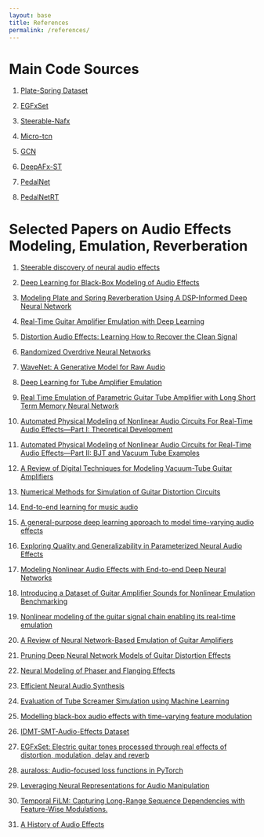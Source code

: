 ```yaml
---
layout: base
title: References
permalink: /references/
---
```


# Main Code Sources

1. [Plate-Spring Dataset](https://zenodo.org/record/3746119)

1. [EGFxSet](https://zenodo.org/record/7044411)

1. [Steerable-Nafx](https://github.com/csteinmetz1/steerable-nafx)

1. [Micro-tcn](https://github.com/csteinmetz1/micro-tcn.git)

1. [GCN](https://github.com/mcomunita/gcn-audio-deep-learning)

1. [DeepAFx-ST](https://github.com/adobe-research/DeepAFx-ST#style-evaluation)

1. [PedalNet](https://github.com/teddykoker/pedalnet)

1. [PedalNetRT](https://github.com/GuitarML/PedalNetRT)

# Selected Papers on Audio Effects Modeling, Emulation, Reverberation

1. <A HREF="http://arxiv.org/abs/2112.02926">Steerable discovery of neural audio effects</A>

1. <A HREF="https://www.mdpi.com/2076-3417/10/2/638">Deep Learning for Black-Box Modeling of Audio Effects</A>

1. <A HREF="https://ieeexplore.ieee.org/document/9053093/">Modeling Plate and Spring Reverberation Using A DSP-Informed Deep Neural Network</A>

1. <A HREF="https://www.mdpi.com/2076-3417/10/3/766">Real-Time Guitar Amplifier Emulation with Deep Learning</A>

1. <A HREF="http://arxiv.org/abs/2202.01664">Distortion Audio Effects: Learning How to Recover the Clean Signal</A>

1. <A HREF="http://arxiv.org/abs/2010.04237">Randomized Overdrive Neural Networks</A>

1. <A HREF="http://arxiv.org/abs/1609.03499">WaveNet: A Generative Model for Raw Audio</A>

1. <A HREF="http://arxiv.org/abs/1811.00334">Deep Learning for Tube Amplifier Emulation</A>

1. <A HREF="https://airccj.org/CSCP/vol8/csit88511.pdf">Real Time Emulation of Parametric Guitar Tube Amplifier with Long Short Term Memory Neural Network</A>

1. <A HREF="http://ieeexplore.ieee.org/document/5280324/">Automated Physical Modeling of Nonlinear Audio Circuits For Real-Time Audio Effects—Part I: Theoretical Development</A>

1. <A HREF="http://ieeexplore.ieee.org/document/6061947/">Automated Physical Modeling of Nonlinear Audio Circuits for Real-Time Audio Effects—Part II: BJT and Vacuum Tube Examples</A>

1. <A HREF="https://direct.mit.edu/comj/article/33/2/85-100/94251">A Review of Digital Techniques for Modeling Vacuum-Tube Guitar Amplifiers</A>

1. <A HREF="https://direct.mit.edu/comj/article/32/2/23-42/94184">Numerical Methods for Simulation of Guitar Distortion Circuits</A>

1. <A HREF="http://ieeexplore.ieee.org/document/6854950/">End-to-end learning for music audio</A>

1. <A HREF="http://arxiv.org/abs/1905.06148">A general-purpose deep learning approach to model time-varying audio effects</A>

1. <A HREF="http://arxiv.org/abs/2006.05584">Exploring Quality and Generalizability in Parameterized Neural Audio Effects</A>

1. <A HREF="https://ieeexplore.ieee.org/document/8683529/">Modeling Nonlinear Audio Effects with End-to-end Deep Neural Networks</A>

1. <A HREF="https://www.semanticscholar.org/paper/Introducing-a-Dataset-of-Guitar-Amplifier-Sounds-Schmitz-Embrechts/5de308c0a13a9821a39198d8dd8c886accd471bd">Introducing a Dataset of Guitar Amplifier Sounds for Nonlinear Emulation Benchmarking</A>

1. <A HREF="https://www.semanticscholar.org/paper/Nonlinear-modeling-of-the-guitar-signal-chain-its-Schmitz/2952dff97e42e12d6e9719ac3a9615b987b8fb32">Nonlinear modeling of the guitar signal chain enabling its real-time emulation</A>

1. <A HREF="https://www.mdpi.com/2076-3417/12/12/5894">A Review of Neural Network-Based Emulation of Guitar Amplifiers</A>

1. <A HREF="https://research.aalto.fi/en/publications/pruning-deep-neural-network-models-of-guitar-distortion-effects">Pruning Deep Neural Network Models of Guitar Distortion Effects</A>

1. <A HREF="https://research.aalto.fi/en/publications/neural-modeling-of-phaser-and-flanging-effects">Neural Modeling of Phaser and Flanging Effects</A>

1. <A HREF="http://arxiv.org/abs/1802.08435">Efficient Neural Audio Synthesis</A>

1. <A HREF="https://zenodo.org/record/7116347">Evaluation of Tube Screamer Simulation using Machine Learning</A>

1. <A HREF="http://arxiv.org/abs/2211.00497">Modelling black-box audio effects with time-varying feature modulation</A>

1. <A HREF="https://zenodo.org/record/7544032/export/hx">IDMT-SMT-Audio-Effects Dataset</A>

1. <A HREF="https://zenodo.org/record/7044411">EGFxSet: Electric guitar tones processed through real effects of distortion, modulation, delay and reverb</A>

1. <A HREF="http://arxiv.org/abs/2010.10291" >auraloss: Audio-focused loss functions in PyTorch</A>

1. <A HREF="http://arxiv.org/abs/2304.04394">Leveraging Neural Representations for Audio Manipulation</A>

1. <A HREF="https://proceedings.neurips.cc/paper/2019/hash/2afc4dfb14e55c6face649a1d0c1025b-Abstract.html">Temporal FiLM: Capturing Long-Range Sequence Dependencies with Feature-Wise Modulations.</A>

1. <A HREF="https://www.mdpi.com/2076-3417/10/3/791">A History of Audio Effects</A>
